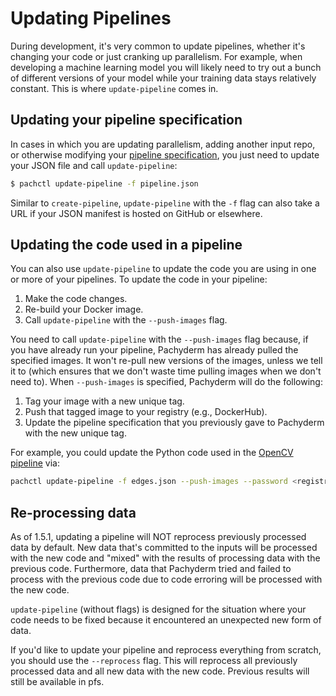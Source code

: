 # Updating Pipelines

During development, it's very common to update pipelines, whether it's changing
your code or just cranking up parallelism.  For example, when developing a
machine learning model you will likely need to try out a bunch of different
versions of your model while your training data stays relatively constant.
This is where `update-pipeline` comes in.

## Updating your pipeline specification

In cases in which you are updating parallelism, adding another input repo, or
otherwise modifying your [pipeline
specification](../reference/pipeline_spec.html), you just need to update your
JSON file and call `update-pipeline`:

```sh
$ pachctl update-pipeline -f pipeline.json
```

Similar to `create-pipeline`, `update-pipeline` with the `-f` flag can also
take a URL if your JSON manifest is hosted on GitHub or elsewhere.

## Updating the code used in a pipeline

You can also use `update-pipeline` to update the code you are using in one or
more of your pipelines.  To update the code in your pipeline:

1. Make the code changes.
2. Re-build your Docker image.
3. Call `update-pipeline` with the `--push-images` flag.

You need to call `update-pipeline` with the `--push-images` flag because, if
you have already run your pipeline, Pachyderm has already pulled the specified
images.  It won't re-pull new versions of the images, unless we tell it to
(which ensures that we don't waste time pulling images when we don't need to).
When `--push-images` is specified, Pachyderm will do the following:

1. Tag your image with a new unique tag.
2. Push that tagged image to your registry (e.g., DockerHub).
3. Update the pipeline specification that you previously gave to Pachyderm with
   the new unique tag.

For example, you could update the Python code used in the [OpenCV
pipeline](../getting_started/beginner_tutorial.html) via:

```sh
pachctl update-pipeline -f edges.json --push-images --password <registry password> -u <registry user>
```

## Re-processing data

As of 1.5.1, updating a pipeline will NOT reprocess previously
processed data by default. New data that's committed to the inputs will be processed with
the new code and "mixed" with the results of processing data with the previous
code. Furthermore, data that Pachyderm tried and failed to process with the
previous code due to code erroring will be processed with the new code.

`update-pipeline` (without flags) is designed for the situation where your code needs to be
fixed because it encountered an unexpected new form of data.

If you'd like to update your pipeline and reprocess everything from scratch, you
should use the `--reprocess` flag. This will reprocess all previously processed
data and all new data with the new code. Previous results will still be
available in pfs.
